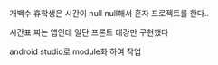 <p>개백수 휴학생은 시간이 null null해서 혼자 프로젝트를 한다..</p>
<p>시간표 짜는 앱인데 일단 프론트 대강만 구현했다</p>
<p>android studio로 module화 하여 작업</p>
